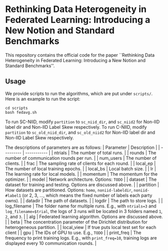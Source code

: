 # Rethinking Data Heterogeneity in Federated Learning: Introducing a New Notion and Standard Benchmarks
This repository contains the official code for the paper ``Rethinking Data Heterogeneity in Federated Learning: Introducing a New Notion and Standard Benchmarks''. 

## Usage

We provide scripts to run the algorithms, which are put under `scripts/`. Here is an example to run the script:
```
cd scripts
bash fedavg.sh
```
To run SC-NIID, modify `partition` to `sc_niid_dir`, and `sc_niid2` for Non-IID label dir and Non-IID Label Skew respectively. To run C-NIID, modify `partition` to `sc_old_niid_dir`, and `sc_old_niid2` for Non-IID label dir and Non-IID Label Skew respectively.

The descriptions of parameters are as follows:
| Parameter | Description |
| --------- | ----------- |
| ntrials      | The number of total runs. |
| rounds       | The number of communication rounds per run. |
| num_users    | The number of clients. |
| frac         | The sampling rate of clients for each round. |
| local_ep     | The number of local training epochs. |
| local_bs     | Local batch size. |
| lr           | The learning rate for local models. |
| momentum     | The momentum for the optimizer. |
| model        | Network architecture. Options: `TODO` |
| dataset      | The dataset for training and testing. Options are discussed above. |
| partition    | How datasets are partitioned. Options: `homo`, `noniid-labeldir`, `noniid-#label1` (or 2, 3, ..., which means the fixed number of labels each party owns). |
| datadir      | The path of datasets. |
| logdir       | The path to store logs. |
| log_filename | The folder name for multiple runs. E.g., with `ntrials=3` and `log_filename=$trial`, the logs of 3 runs will be located in 3 folders named `1`, `2`, and `3`. |
| alg          | Federated learning algorithm. Options are discussed above. |
| beta         | The concentration parameter of the Dirichlet distribution for heterogeneous partition. |
| local_view   | If true puts local test set for each client |
| gpu          | The IDs of GPU to use. E.g., `TODO` |
| print_freq   | The frequency to print training logs. E.g., with `print_freq=10`, training logs are displayed every 10 communication rounds. |


